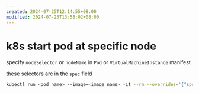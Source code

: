 ```yaml
---
created: 2024-07-25T12:14:55+08:00
modified: 2024-07-25T13:58:02+08:00
---
```


# k8s start pod at specific node

specify `nodeSelector` or `nodeName` in `Pod` or `VirtualMachineInstance` manifest

these selectors are in the `spec` field

```bash
kubectl run <pod name> --image=<image name> -it --rm --overrides='{"spec":{"nodeName": "<node name>"}}' -- /bin/sh
```

